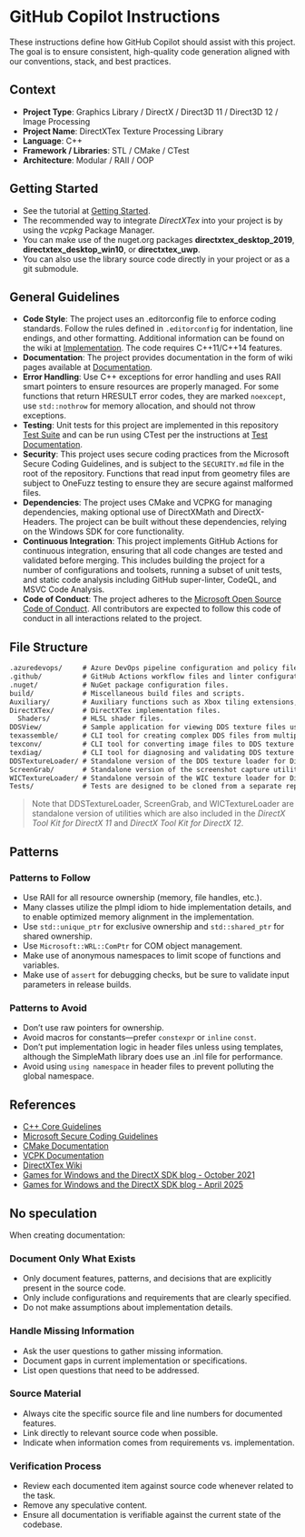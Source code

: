 # GitHub Copilot Instructions

These instructions define how GitHub Copilot should assist with this project. The goal is to ensure consistent, high-quality code generation aligned with our conventions, stack, and best practices.

## Context

- **Project Type**: Graphics Library / DirectX / Direct3D 11 / Direct3D 12 / Image Processing
- **Project Name**: DirectXTex Texture Processing Library
- **Language**: C++
- **Framework / Libraries**: STL / CMake / CTest
- **Architecture**: Modular / RAII / OOP

## Getting Started

- See the tutorial at [Getting Started](https://github.com/microsoft/DirectXTex/wiki/Getting-Started).
- The recommended way to integrate *DirectXTex* into your project is by using the *vcpkg* Package Manager.
- You can make use of the nuget.org packages **directxtex_desktop_2019**, **directxtex_desktop_win10**, or **directxtex_uwp**.
- You can also use the library source code directly in your project or as a git submodule.

## General Guidelines

- **Code Style**: The project uses an .editorconfig file to enforce coding standards. Follow the rules defined in `.editorconfig` for indentation, line endings, and other formatting. Additional information can be found on the wiki at [Implementation](https://github.com/microsoft/DirectXTK/wiki/Implementation). The code requires C++11/C++14 features.
- **Documentation**: The project provides documentation in the form of wiki pages available at [Documentation](https://github.com/microsoft/DirectXTex/wiki/).
- **Error Handling**: Use C++ exceptions for error handling and uses RAII smart pointers to ensure resources are properly managed. For some functions that return HRESULT error codes, they are marked `noexcept`, use `std::nothrow` for memory allocation, and should not throw exceptions.
- **Testing**: Unit tests for this project are implemented in this repository [Test Suite](https://github.com/walbourn/directxtextest/) and can be run using CTest per the instructions at [Test Documentation](https://github.com/walbourn/directxtextest/wiki).
- **Security**: This project uses secure coding practices from the Microsoft Secure Coding Guidelines, and is subject to the `SECURITY.md` file in the root of the repository. Functions that read input from geometry files are subject to OneFuzz testing to ensure they are secure against malformed files.
- **Dependencies**: The project uses CMake and VCPKG for managing dependencies, making optional use of DirectXMath and DirectX-Headers. The project can be built without these dependencies, relying on the Windows SDK for core functionality.
- **Continuous Integration**: This project implements GitHub Actions for continuous integration, ensuring that all code changes are tested and validated before merging. This includes building the project for a number of configurations and toolsets, running a subset of unit tests, and static code analysis including GitHub super-linter, CodeQL, and MSVC Code Analysis.
- **Code of Conduct**: The project adheres to the [Microsoft Open Source Code of Conduct](https://opensource.microsoft.com/codeofconduct/). All contributors are expected to follow this code of conduct in all interactions related to the project.

## File Structure

```txt
.azuredevops/     # Azure DevOps pipeline configuration and policy files.
.github/          # GitHub Actions workflow files and linter configuration files.
.nuget/           # NuGet package configuration files.
build/            # Miscellaneous build files and scripts.
Auxiliary/        # Auxiliary functions such as Xbox tiling extensions, OpenEXR support, etc.
DirectXTex/       # DirectXTex implementation files.
  Shaders/        # HLSL shader files.
DDSView/          # Sample application for viewing DDS texture files using DirectXTex.
texassemble/      # CLI tool for creating complex DDS files from multiple image files.
texconv/          # CLI tool for converting image files to DDS texture files including block compression, mipmaps, and resizing.
texdiag/          # CLI tool for diagnosing and validating DDS texture files.
DDSTextureLoader/ # Standalone version of the DDS texture loader for Direct3D 9/11/12.
ScreenGrab/       # Standalone version of the screenshot capture utility for Direct3D 9/11/12.
WICTextureLoader/ # Standalone versoin of the WIC texture loader for Direct3D 9/11/12.
Tests/            # Tests are designed to be cloned from a separate repository at this location.
```

> Note that DDSTextureLoader, ScreenGrab, and WICTextureLoader are standalone version of utilities which are also included in the *DirectX Tool Kit for DirectX 11* and *DirectX Tool Kit for DirectX 12*.

## Patterns

### Patterns to Follow

- Use RAII for all resource ownership (memory, file handles, etc.).
- Many classes utilize the pImpl idiom to hide implementation details, and to enable optimized memory alignment in the implementation.
- Use `std::unique_ptr` for exclusive ownership and `std::shared_ptr` for shared ownership.
- Use `Microsoft::WRL::ComPtr` for COM object management.
- Make use of anonymous namespaces to limit scope of functions and variables.
- Make use of `assert` for debugging checks, but be sure to validate input parameters in release builds.

### Patterns to Avoid

- Don’t use raw pointers for ownership.
- Avoid macros for constants—prefer `constexpr` or `inline` `const`.
- Don’t put implementation logic in header files unless using templates, although the SimpleMath library does use an .inl file for performance.
- Avoid using `using namespace` in header files to prevent polluting the global namespace.

## References

- [C++ Core Guidelines](https://isocpp.github.io/CppCoreGuidelines/CppCoreGuidelines)
- [Microsoft Secure Coding Guidelines](https://learn.microsoft.com/en-us/security/develop/secure-coding-guidelines)
- [CMake Documentation](https://cmake.org/documentation/)
- [VCPK Documentation](https://learn.microsoft.com/vcpkg/)
- [DirectXTex Wiki](https://github.com/microsoft/DirectXTex/wiki/)
- [Games for Windows and the DirectX SDK blog - October 2021](https://walbourn.github.io/directxtex/)
- [Games for Windows and the DirectX SDK blog - April 2025](https://walbourn.github.io/github-project-updates-2025/)

## No speculation

When creating documentation:

### Document Only What Exists

- Only document features, patterns, and decisions that are explicitly present in the source code.
- Only include configurations and requirements that are clearly specified.
- Do not make assumptions about implementation details.

### Handle Missing Information

- Ask the user questions to gather missing information.
- Document gaps in current implementation or specifications.
- List open questions that need to be addressed.

### Source Material

- Always cite the specific source file and line numbers for documented features.
- Link directly to relevant source code when possible.
- Indicate when information comes from requirements vs. implementation.

### Verification Process

- Review each documented item against source code whenever related to the task.
- Remove any speculative content.
- Ensure all documentation is verifiable against the current state of the codebase.
